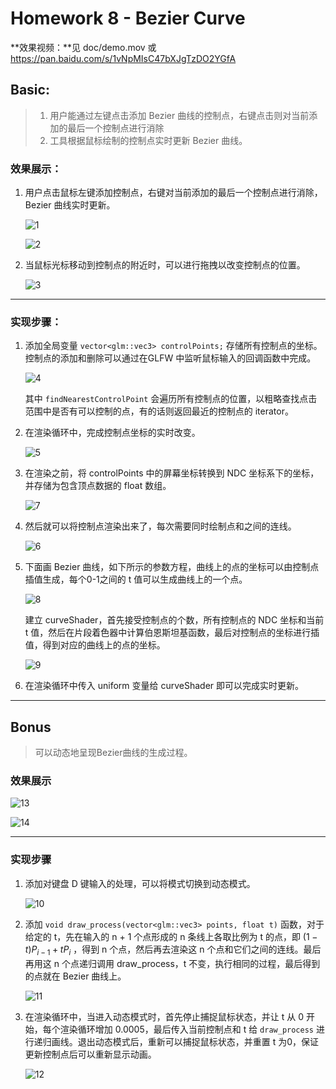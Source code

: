 # Homework 8 - Bezier Curve

**效果视频：**见 doc/demo.mov 或 https://pan.baidu.com/s/1vNpMIsC47bXJgTzDO2YGfA

## Basic:

> 1. 用户能通过左键点击添加 Bezier 曲线的控制点，右键点击则对当前添加的最后一个控制点进行消除
> 2. 工具根据鼠标绘制的控制点实时更新 Bezier 曲线。

### 效果展示：

1. 用户点击鼠标左键添加控制点，右键对当前添加的最后一个控制点进行消除，Bezier 曲线实时更新。

   ![1](Assets/1.jpg)

   ![2](Assets/2.jpg)

   

2. 当鼠标光标移动到控制点的附近时，可以进行拖拽以改变控制点的位置。

   ![3](Assets/3.jpg)

------



### 实现步骤：

1. 添加全局变量 `vector<glm::vec3> controlPoints;` 存储所有控制点的坐标。控制点的添加和删除可以通过在GLFW 中监听鼠标输入的回调函数中完成。

   ![4](Assets/4.jpg)

   其中 `findNearestControlPoint` 会遍历所有控制点的位置，以粗略查找点击范围中是否有可以控制的点，有的话则返回最近的控制点的 iterator。

   

2. 在渲染循环中，完成控制点坐标的实时改变。

   ![5](Assets/5.jpg)

   

3. 在渲染之前，将 controlPoints 中的屏幕坐标转换到 NDC 坐标系下的坐标，并存储为包含顶点数据的 float 数组。

   ![7](Assets/7.jpg)

   

4. 然后就可以将控制点渲染出来了，每次需要同时绘制点和之间的连线。

   ![6](Assets/6.jpg)



5. 下面画 Bezier 曲线，如下所示的参数方程，曲线上的点的坐标可以由控制点插值生成，每个0-1之间的 t 值可以生成曲线上的一个点。

   ![8](Assets/8.jpg)

   建立 curveShader，首先接受控制点的个数，所有控制点的 NDC 坐标和当前 t 值，然后在片段着色器中计算伯恩斯坦基函数，最后对控制点的坐标进行插值，得到对应的曲线上的点的坐标。

   ![9](Assets/9.jpg)



6. 在渲染循环中传入 uniform 变量给 curveShader 即可以完成实时更新。

------



## Bonus

> 可以动态地呈现Bezier曲线的生成过程。

### 效果展示

![13](Assets/13.jpg)

![14](Assets/14.jpg)

------



### 实现步骤

1. 添加对键盘 D 键输入的处理，可以将模式切换到动态模式。

   ![10](Assets/10.jpg)

   

2. 添加 `void draw_process(vector<glm::vec3> points, float t)` 函数，对于给定的 t，先在输入的 n + 1 个点形成的 n 条线上各取⽐例为 t 的点，即 $(1 − t)P_{i−1} + tP_i$ ，得到 n 个点，然后再去渲染这 n 个点和它们之间的连线。最后再⽤这 n 个点递归调⽤ draw_process，t 不变，执⾏相同的过程，最后得到的点就在 Bezier 曲线上。

   ![11](Assets/11.jpg)



3. 在渲染循环中，当进入动态模式时，首先停⽌捕捉⿏标状态，并让 t 从 0 开始，每个渲染循环增加 0.0005，最后传入当前控制点和 t 给 `draw_process` 进行递归画线。退出动态模式后，重新可以捕捉⿏标状态，并重置 t 为0，保证更新控制点后可以重新显示动画。

   ![12](Assets/12.jpg)